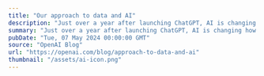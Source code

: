 ```yaml
---
title: "Our approach to data and AI"
description: "Just over a year after launching ChatGPT, AI is changing how we live, work and learn. It’s also raised important conversations about data in the age of AI. More on our approach, a new Media Manager for creators and content owners, and where we’re headed."
summary: "Just over a year after launching ChatGPT, AI is changing how we live, work and learn. It’s also raised important conversations about data in the age of AI. More on our approach, a new Media Manager for creators and content owners, and where we’re headed."
pubDate: "Tue, 07 May 2024 00:00:00 GMT"
source: "OpenAI Blog"
url: "https://openai.com/blog/approach-to-data-and-ai"
thumbnail: "/assets/ai-icon.png"
---
```


